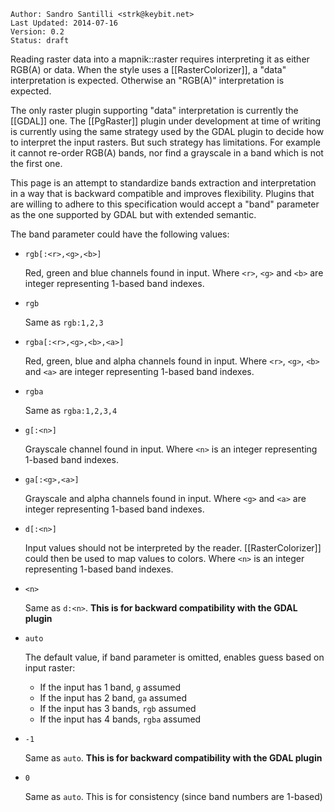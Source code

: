 ```
Author: Sandro Santilli <strk@keybit.net>
Last Updated: 2014-07-16
Version: 0.2 
Status: draft
```

Reading raster data into a mapnik::raster requires interpreting it as either RGB(A) or data.
When the style uses a [[RasterColorizer]], a "data" interpretation is expected.
Otherwise an "RGB(A)" interpretation is expected.

The only raster plugin supporting "data" interpretation is currently the [[GDAL]] one.
The [[PgRaster]] plugin under development at time of writing is currently using the same strategy used by the GDAL plugin to decide how to interpret the input rasters. But such strategy has limitations. For example it cannot re-order RGB(A) bands, nor find a grayscale in a band which is not the first one.

This page is an attempt to standardize bands extraction and interpretation in a way that is backward compatible and improves flexibility. Plugins that are willing to adhere to this specification would accept a "band" parameter as the one supported by GDAL but with extended semantic.

The band parameter could have the following values:

 - `rgb[:<r>,<g>,<b>]`

   Red, green and blue channels found in input.
   Where `<r>`, `<g>` and `<b>` are integer representing 1-based band indexes.
 
 - `rgb`

   Same as `rgb:1,2,3`

 - `rgba[:<r>,<g>,<b>,<a>]`

    Red, green, blue and alpha channels found in input.
    Where `<r>`, `<g>`, `<b>` and `<a>` are integer representing 1-based band indexes.
   
 - `rgba`

    Same as `rgba:1,2,3,4`

 - `g[:<n>]`

   Grayscale channel found in input.
   Where `<n>` is an integer representing 1-based band indexes.

 - `ga[:<g>,<a>]`

   Grayscale and alpha channels found in input.
   Where `<g>` and `<a>` are integer representing 1-based band indexes.

 - `d[:<n>]`

   Input values should not be interpreted by the reader.
   [[RasterColorizer]] could then be used to map values to colors.
   Where `<n>` is an integer representing 1-based band indexes.

 - `<n>`

   Same as `d:<n>`.
   **This is for backward compatibility with the GDAL plugin**

 - `auto`

   The default value, if band parameter is omitted, enables guess based on input raster:
   - If the input has 1 band, `g` assumed
   - If the input has 2 band, `ga` assumed
   - If the input has 3 bands, `rgb` assumed
   - If the input has 4 bands, `rgba` assumed

 - `-1`

   Same as `auto`.
   **This is for backward compatibility with the GDAL plugin**

 - `0`

   Same as `auto`.
   This is for consistency (since band numbers are 1-based)

